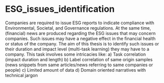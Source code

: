 # ESG_issues_identification

Companies are required to issue ESG reports to indicate compliance with Environmental, Societal, and Governance regulations. At the same time, (financial) news are produced regarding the ESG issues that may concern companies. Such issues may have a negative effect in the financial health or status of the company. The aim of this thesis is to identify such issues or their duration and impact level (multi-task learning) they may have to a company. This task involves some intricacies like:
a) Task correlation (impact duration and length) 
b) Label correlation of same origin samples (news snippets from same articles/news referring to same companies or people)
c) Limited amount of  data
d) Domain oriented narratives with technical jargon
